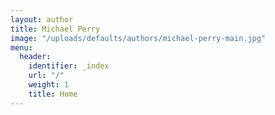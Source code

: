 ```yaml
---
layout: author
title: Michael Perry
image: "/uploads/defaults/authors/michael-perry-main.jpg"
menu:
  header:
    identifier: _index
    url: "/"
    weight: 1
    title: Home
---
```

